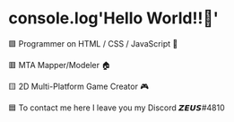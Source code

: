 # console.log'Hello World!!👋'

🟩 Programmer on HTML / CSS / JavaScript 👑

🟥 MTA Mapper/Modeler 🏠

🟨 2D Multi-Platform Game Creator 🎮

🟦 To contact me here I leave you my Discord  𝙕𝙀𝙐𝙎#4810
